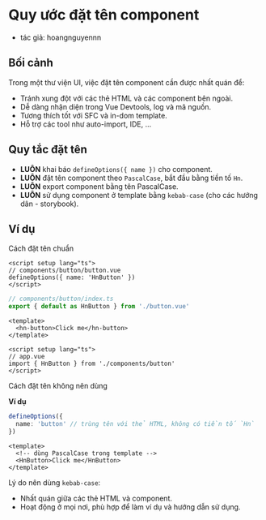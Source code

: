 # Quy ước đặt tên component

- tác giả: hoangnguyennn

## Bối cảnh

Trong một thư viện UI, việc đặt tên component cần được nhất quán để:

- Tránh xung đột với các thẻ HTML và các component bên ngoài.
- Dễ dàng nhận diện trong Vue Devtools, log và mã nguồn.
- Tương thích tốt với SFC và in-dom template.
- Hỗ trợ các tool như auto-import, IDE, ...

## Quy tắc đặt tên

- **LUÔN** khai báo `defineOptions({ name })` cho component.
- **LUÔN** đặt tên component theo `PascalCase`, bắt đầu bằng tiền tố `Hn`.
- **LUÔN** export component bằng tên PascalCase.
- **LUÔN** sử dụng component ở template bằng `kebab-case` (cho các hướng dân - storybook).

## Ví dụ

Cách đặt tên chuẩn

```vue
<script setup lang="ts">
// components/button/button.vue
defineOptions({ name: 'HnButton' })
</script>
```

```ts
// components/button/index.ts
export { default as HnButton } from './button.vue'
```

```vue
<template>
  <hn-button>Click me</hn-button>
</template>

<script setup lang="ts">
// app.vue
import { HnButton } from './components/button'
</script>
```

Cách đặt tên không nên dùng

**Ví dụ**

```ts
defineOptions({
  name: 'button' // trùng tên với thẻ HTML, không có tiền tố `Hn`
})
```

```vue
<template>
  <!-- dùng PascalCase trong template -->
  <HnButton>Click me</HnButton>
</template>
```

Lý do nên dùng `kebab-case`:

- Nhất quán giữa các thẻ HTML và component.
- Hoạt động ở mọi nơi, phù hợp để làm ví dụ và hướng dẫn sử dụng.
